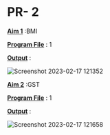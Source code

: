 # PR- 2

<u>**Aim 1**</u> :BMI

<u>**Program File**</u> : 1

<u>**Output**</u> :

![Screenshot 2023-02-17 121352](https://user-images.githubusercontent.com/114165275/221868821-6fcddc4e-3bee-4f28-b442-2b4e4bf68dd1.png)

<u>**Aim 2**</u> :GST

<u>**Program File**</u> : 1

<u>**Output**</u> :

![Screenshot 2023-02-17 121658](https://user-images.githubusercontent.com/114165275/221868934-f67e038a-8f84-491e-bea0-984b607b5824.png)
